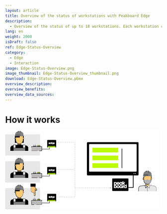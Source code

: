 ```yaml
---
layout: article
title: Overview of the status of workstations with Peakboard Edge
description: 
  - Overview of the status of up to 18 workstations. Each workstation can report its status using Peakboard Edge. Green means everything is ok, blue means scheduled break and red means there is a problem at this workstation.
lang: en
weight: 2000
isDraft: false
ref: Edge-Status-Overview
category:
  - Edge
  - Interaction
image: Edge-Status-Overview.png
image_thumbnail: Edge-Status-Overview_thumbnail.png
download: Edge-Status-Overview.pbmx
overview_description:
overview_benefits:
overview_data_sources:
---
```

# How it works

![image_live](edge-use-case-production.gif)
